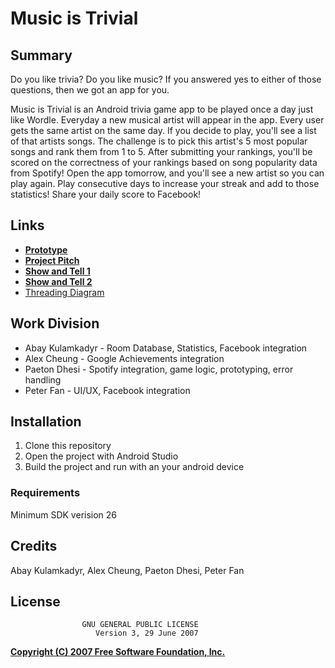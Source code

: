 # Music is Trivial

## Summary

Do you like trivia? Do you like music? If you answered yes to either of those questions, then we got an app for you.

Music is Trivial is an Android trivia game app to be played once a day just like Wordle. Everyday a new musical artist will appear in the app. Every user gets the same artist on the same day. If you decide to play, you'll see a list of that artists songs. The challenge is to pick this artist's 5 most popular songs and rank them from 1 to 5. After submitting your rankings, you'll be scored on the correctness of your rankings based on song popularity data from Spotify! Open the app tomorrow, and you'll see a new artist so you can play again. Play consecutive days to increase your streak and add to those statistics! Share your daily score to Facebook!

## Links
* [**Prototype**](https://miro.com/app/board/uXjVPHCNYA8=/)
* [**Project Pitch**](https://youtu.be/lnMhmHPjxhY)
* [**Show and Tell 1**](https://youtu.be/Q_0CcpiQyOk)
* [**Show and Tell 2**](https://www.youtube.com/watch?v=XXoiEawpZss)
* [Threading Diagram](https://docs.google.com/presentation/d/1_73l_FN74rvnzgC2XM60nbXAgu9R69Dn1lbByXkNczc/edit?usp=sharing)

## Work Division
* Abay Kulamkadyr - Room Database, Statistics, Facebook integration
* Alex Cheung - Google Achievements integration
* Paeton Dhesi - Spotify integration, game logic, prototyping, error handling
* Peter Fan - UI/UX, Facebook integration

## Installation
 1. Clone this repository
 2. Open the project with Android Studio
 3. Build the project and run with an your android device

### Requirements
Minimum SDK verision 26

## Credits
Abay Kulamkadyr,
Alex Cheung,
Paeton Dhesi,
Peter Fan


## License
                    GNU GENERAL PUBLIC LICENSE
                       Version 3, 29 June 2007

 [**Copyright (C) 2007 Free Software Foundation, Inc.**](https://fsf.org/)


